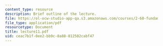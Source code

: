 ```yaml
---
content_type: resource
description: Brief outline of the lecture.
file: https://ol-ocw-studio-app-qa.s3.amazonaws.com/courses/2-60-fundamentals-of-advanced-energy-conversion-spring-2004/ceac7b1f0ee2bb9c8a88812502cabf47_lecture11.pdf
file_type: application/pdf
resourcetype: Document
title: lecture11.pdf
uid: ceac7b1f-0ee2-bb9c-8a88-812502cabf47
---
```

